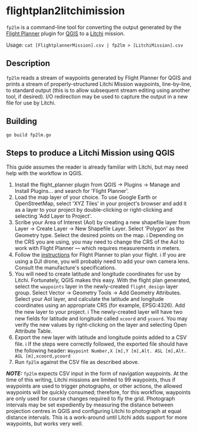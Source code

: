 # flightplan2litchimission
`fp2lm` is a command-line tool for converting the output generated by the [Flight Planner](https://github.com/JMG30/flight_planner) plugin for [QGIS](https://www.qgis.org/en/site/) to a [Litchi](https://flylitchi.com) mission.

Usage: `cat [FlightplannerMission].csv | fp2lm > [LitchiMission].csv`

## Description

`fp2lm` reads a stream of waypoints generated by Flight Planner for QGIS and prints a stream of properly-structured Litchi Mission waypoints, line-by-line, to standard output (this is to allow subsequent stream editing using another tool, if desired).  I/O redirection may be used to capture the output in a new file for use by Litchi. 

## Building

`go build fp2lm.go`

## Steps to produce a Litchi Mission using QGIS

This guide assumes the reader is already familiar with Litchi, but may need help with the workflow in QGIS.

1) Install the flight_planner plugin from QGIS → Plugins → Manage and Install Plugins... and search for 'Flight Planner'.
2) Load the map layer of your choice.  To use Google Earth or OpenStreetMap, select 'XYZ Tiles' in your project's browser and add it as a layer to your project by double-clicking or right-clicking and selecting 'Add Layer to Project'.
3) Scribe your Area of Interest (AoI) by creating a new shapefile layer from Layer → Create Layer → New Shapefile Layer.  Select 'Polygon' as the Geometry type.  Select the desired points on the map. ℹ️ Depending on the CRS you are using, you may need to change the CRS of the AoI to work with Flight Planner — which requires measurements in meters.
4) Follow the [instructions](https://github.com/JMG30/flight_planner/wiki/Guide) for Flight Planner to plan your flight.  ℹ️ If you are using a DJI drone, you will probably need to add your own camera lens.  Consult the manufacture's specifications.
5) You will need to create latitude and longitude coordinates for use by Litchi.  Fortunately, QGIS makes this easy. With the flight plan generated, select the `waypoints` layer in the newly-created `flight_design` layer group.  Select Vector → Geometry Tools → Add Geometry Attributes.  Select your AoI layer, and calculate the latitude and longitude coordinates using an appropriate CRS (for example, EPSG:4326).  Add the new layer to your project.  ℹ️ The newly-created layer will have two new fields for latitude and longitude called `xcoord` and `ycoord`.  You may verify the new values by right-clicking on the layer and selecting Open Attribute Table.
6) Export the new layer with latitude and longitude points added to a CSV file. ℹ️ If the steps were correctly followed, the exported file should have the following header: `️Waypoint Number,X [m],Y [m],Alt. ASL [m],Alt. AGL [m],xcoord,ycoord`
7) Run `fp2lm` against the CSV file as described above.

**_NOTE:_** `fp2lm` expects CSV input in the form of navigation waypoints.  At the time of this writing, Litchi missions are limited to 99 waypoints, thus if waypoints are used to trigger photographs, or other actions, the allowed waypoints will be quickly consumed; therefore, for this workflow, waypoints are only used for course changes required to fly the grid.  Photograph intervals may be set expediently by measuring the distance between projection centres in QGIS and configuring Litchi to photograph at equal distance intervals.  This is a work-around until Litchi adds support for more waypoints, but works very well.